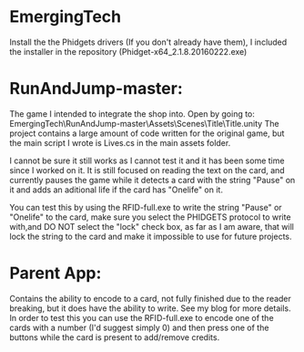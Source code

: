 # EmergingTech

Install the the Phidgets drivers (If you don't already have them), I included the installer in the repository (Phidget-x64_2.1.8.20160222.exe)

# RunAndJump-master:

The game I intended to integrate the shop into.
Open by going to: EmergingTech\RunAndJump-master\Assets\Scenes\Title\Title.unity
The project contains a large amount of code written for the original game, but the main script I wrote is Lives.cs in the main assets folder.

I cannot be sure it still works as I cannot test it and it has been some time since I worked on it.
It is still focused on reading the text on the card, and currently pauses the game while it detects a card with the string "Pause" on it and adds an aditional life if the card has "Onelife" on it.

You can test this by using the RFID-full.exe to write the string "Pause" or "Onelife" to the card, make sure you select the PHIDGETS protocol to write with,and DO NOT select the "lock" check box, as far as I am aware, that will lock the string to the card and make it impossible to use for future projects.


# Parent App:

Contains the ability to encode to a card, not fully finished due to the reader breaking, but it does have the ability to write. See my blog for more details.
In order to test this you can use the RFID-full.exe to encode one of the cards with a number (I'd suggest simply 0) and then press one of the buttons while the card is present to add/remove credits.
